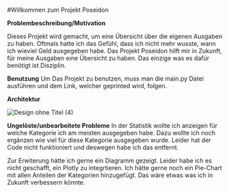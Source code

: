 #Willkommen zum Projekt Poseidon

**Problembeschreibung/Motivation**

Dieses Projekt wird gemacht, um eine Übersicht über die eigenen Ausgaben zu haben. Oftmals hatte ich das Gefühl, dass ich nicht mehr wusste, wann ich wieviel Geld ausgegeben habe. Das Projekt Poseidon hilft mir in Zukunft, für meine Ausgaben eine Übersicht zu haben. Das einzige was es dafür benötigt ist Disziplin.

**Benutzung**
Um Das Projekt zu benutzen, muss man die main.py Datei ausführen und dem Link, welcher geprinted wird, folgen.

**Architektur**

![Design ohne Titel (4)](https://user-images.githubusercontent.com/100360112/174498303-68ef4127-4e6b-47e8-8322-e1114a233ee2.png)


**Ungelöste/unbearbeitete Probleme**
In der Statistik wollte ich anzeigen für welche Kategorie ich am meisten ausgegeben habe. Dazu wollte ich noch ergänzen wie viel für diese Kategorie ausgegeben wurde. Leider hat der Code nicht funktioniert und deswegen habe ich das entfernt.

Zur Erwiterung hätte ich gerne ein Diagramm gezeigt. Leider habe ich es nicht geschafft, ein Plotly zu integrtieren. Ich hätte gerne noch ein Pie-Chart mit allen Anteilen der Kategorien hinzugefügt. Das wäre etwas was ich in Zukunft verbessern könnte.
